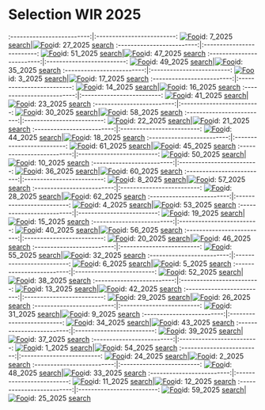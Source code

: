 # Selection WIR 2025

:-------------------------:|:-------------------------:
[![Foo](https://whenimagesremain.github.io/contents/2025/7.jpg)](https://whenimagesremain.github.io/contents/2025/7.jpg)id: 7_2025 [search](https://www.bing.com/images/search?view=detailv2&iss=sbi&form=SBIVSP&sbisrc=UrlPaste&q=imgurl:https://whenimagesremain.github.io/contents/2025/7.jpg)|[![Foo](https://whenimagesremain.github.io/contents/2025/27.jpg)](https://whenimagesremain.github.io/contents/2025/27.jpg)id: 27_2025 [search](https://www.bing.com/images/search?view=detailv2&iss=sbi&form=SBIVSP&sbisrc=UrlPaste&q=imgurl:https://whenimagesremain.github.io/contents/2025/27.jpg)
:-------------------------:|:-------------------------:
[![Foo](https://whenimagesremain.github.io/contents/2025/51.jpg)](https://whenimagesremain.github.io/contents/2025/51.jpg)id: 51_2025 [search](https://www.bing.com/images/search?view=detailv2&iss=sbi&form=SBIVSP&sbisrc=UrlPaste&q=imgurl:https://whenimagesremain.github.io/contents/2025/51.jpg)|[![Foo](https://whenimagesremain.github.io/contents/2025/47.jpg)](https://whenimagesremain.github.io/contents/2025/47.jpg)id: 47_2025 [search](https://www.bing.com/images/search?view=detailv2&iss=sbi&form=SBIVSP&sbisrc=UrlPaste&q=imgurl:https://whenimagesremain.github.io/contents/2025/47.jpg)
:-------------------------:|:-------------------------:
[![Foo](https://whenimagesremain.github.io/contents/2025/49.jpg)](https://whenimagesremain.github.io/contents/2025/49.jpg)id: 49_2025 [search](https://www.bing.com/images/search?view=detailv2&iss=sbi&form=SBIVSP&sbisrc=UrlPaste&q=imgurl:https://whenimagesremain.github.io/contents/2025/49.jpg)|[![Foo](https://whenimagesremain.github.io/contents/2025/35.jpg)](https://whenimagesremain.github.io/contents/2025/35.jpg)id: 35_2025 [search](https://www.bing.com/images/search?view=detailv2&iss=sbi&form=SBIVSP&sbisrc=UrlPaste&q=imgurl:https://whenimagesremain.github.io/contents/2025/35.jpg)
:-------------------------:|:-------------------------:
[![Foo](https://whenimagesremain.github.io/contents/2025/3.jpg)](https://whenimagesremain.github.io/contents/2025/3.jpg)id: 3_2025 [search](https://www.bing.com/images/search?view=detailv2&iss=sbi&form=SBIVSP&sbisrc=UrlPaste&q=imgurl:https://whenimagesremain.github.io/contents/2025/3.jpg)|[![Foo](https://whenimagesremain.github.io/contents/2025/17.jpg)](https://whenimagesremain.github.io/contents/2025/17.jpg)id: 17_2025 [search](https://www.bing.com/images/search?view=detailv2&iss=sbi&form=SBIVSP&sbisrc=UrlPaste&q=imgurl:https://whenimagesremain.github.io/contents/2025/17.jpg)
:-------------------------:|:-------------------------:
[![Foo](https://whenimagesremain.github.io/contents/2025/14.jpg)](https://whenimagesremain.github.io/contents/2025/14.jpg)id: 14_2025 [search](https://www.bing.com/images/search?view=detailv2&iss=sbi&form=SBIVSP&sbisrc=UrlPaste&q=imgurl:https://whenimagesremain.github.io/contents/2025/14.jpg)|[![Foo](https://whenimagesremain.github.io/contents/2025/16.jpg)](https://whenimagesremain.github.io/contents/2025/16.jpg)id: 16_2025 [search](https://www.bing.com/images/search?view=detailv2&iss=sbi&form=SBIVSP&sbisrc=UrlPaste&q=imgurl:https://whenimagesremain.github.io/contents/2025/16.jpg)
:-------------------------:|:-------------------------:
[![Foo](https://whenimagesremain.github.io/contents/2025/41.jpg)](https://whenimagesremain.github.io/contents/2025/41.jpg)id: 41_2025 [search](https://www.bing.com/images/search?view=detailv2&iss=sbi&form=SBIVSP&sbisrc=UrlPaste&q=imgurl:https://whenimagesremain.github.io/contents/2025/41.jpg)|[![Foo](https://whenimagesremain.github.io/contents/2025/23.jpg)](https://whenimagesremain.github.io/contents/2025/23.jpg)id: 23_2025 [search](https://www.bing.com/images/search?view=detailv2&iss=sbi&form=SBIVSP&sbisrc=UrlPaste&q=imgurl:https://whenimagesremain.github.io/contents/2025/23.jpg)
:-------------------------:|:-------------------------:
[![Foo](https://whenimagesremain.github.io/contents/2025/30.jpg)](https://whenimagesremain.github.io/contents/2025/30.jpg)id: 30_2025 [search](https://www.bing.com/images/search?view=detailv2&iss=sbi&form=SBIVSP&sbisrc=UrlPaste&q=imgurl:https://whenimagesremain.github.io/contents/2025/30.jpg)|[![Foo](https://whenimagesremain.github.io/contents/2025/58.jpg)](https://whenimagesremain.github.io/contents/2025/58.jpg)id: 58_2025 [search](https://www.bing.com/images/search?view=detailv2&iss=sbi&form=SBIVSP&sbisrc=UrlPaste&q=imgurl:https://whenimagesremain.github.io/contents/2025/58.jpg)
:-------------------------:|:-------------------------:
[![Foo](https://whenimagesremain.github.io/contents/2025/22.jpg)](https://whenimagesremain.github.io/contents/2025/22.jpg)id: 22_2025 [search](https://www.bing.com/images/search?view=detailv2&iss=sbi&form=SBIVSP&sbisrc=UrlPaste&q=imgurl:https://whenimagesremain.github.io/contents/2025/22.jpg)|[![Foo](https://whenimagesremain.github.io/contents/2025/21.jpg)](https://whenimagesremain.github.io/contents/2025/21.jpg)id: 21_2025 [search](https://www.bing.com/images/search?view=detailv2&iss=sbi&form=SBIVSP&sbisrc=UrlPaste&q=imgurl:https://whenimagesremain.github.io/contents/2025/21.jpg)
:-------------------------:|:-------------------------:
[![Foo](https://whenimagesremain.github.io/contents/2025/44.jpg)](https://whenimagesremain.github.io/contents/2025/44.jpg)id: 44_2025 [search](https://www.bing.com/images/search?view=detailv2&iss=sbi&form=SBIVSP&sbisrc=UrlPaste&q=imgurl:https://whenimagesremain.github.io/contents/2025/44.jpg)|[![Foo](https://whenimagesremain.github.io/contents/2025/18.jpg)](https://whenimagesremain.github.io/contents/2025/18.jpg)id: 18_2025 [search](https://www.bing.com/images/search?view=detailv2&iss=sbi&form=SBIVSP&sbisrc=UrlPaste&q=imgurl:https://whenimagesremain.github.io/contents/2025/18.jpg)
:-------------------------:|:-------------------------:
[![Foo](https://whenimagesremain.github.io/contents/2025/61.jpg)](https://whenimagesremain.github.io/contents/2025/61.jpg)id: 61_2025 [search](https://www.bing.com/images/search?view=detailv2&iss=sbi&form=SBIVSP&sbisrc=UrlPaste&q=imgurl:https://whenimagesremain.github.io/contents/2025/61.jpg)|[![Foo](https://whenimagesremain.github.io/contents/2025/45.jpg)](https://whenimagesremain.github.io/contents/2025/45.jpg)id: 45_2025 [search](https://www.bing.com/images/search?view=detailv2&iss=sbi&form=SBIVSP&sbisrc=UrlPaste&q=imgurl:https://whenimagesremain.github.io/contents/2025/45.jpg)
:-------------------------:|:-------------------------:
[![Foo](https://whenimagesremain.github.io/contents/2025/50.jpg)](https://whenimagesremain.github.io/contents/2025/50.jpg)id: 50_2025 [search](https://www.bing.com/images/search?view=detailv2&iss=sbi&form=SBIVSP&sbisrc=UrlPaste&q=imgurl:https://whenimagesremain.github.io/contents/2025/50.jpg)|[![Foo](https://whenimagesremain.github.io/contents/2025/10.jpg)](https://whenimagesremain.github.io/contents/2025/10.jpg)id: 10_2025 [search](https://www.bing.com/images/search?view=detailv2&iss=sbi&form=SBIVSP&sbisrc=UrlPaste&q=imgurl:https://whenimagesremain.github.io/contents/2025/10.jpg)
:-------------------------:|:-------------------------:
[![Foo](https://whenimagesremain.github.io/contents/2025/36.jpg)](https://whenimagesremain.github.io/contents/2025/36.jpg)id: 36_2025 [search](https://www.bing.com/images/search?view=detailv2&iss=sbi&form=SBIVSP&sbisrc=UrlPaste&q=imgurl:https://whenimagesremain.github.io/contents/2025/36.jpg)|[![Foo](https://whenimagesremain.github.io/contents/2025/60.jpg)](https://whenimagesremain.github.io/contents/2025/60.jpg)id: 60_2025 [search](https://www.bing.com/images/search?view=detailv2&iss=sbi&form=SBIVSP&sbisrc=UrlPaste&q=imgurl:https://whenimagesremain.github.io/contents/2025/60.jpg)
:-------------------------:|:-------------------------:
[![Foo](https://whenimagesremain.github.io/contents/2025/8.jpg)](https://whenimagesremain.github.io/contents/2025/8.jpg)id: 8_2025 [search](https://www.bing.com/images/search?view=detailv2&iss=sbi&form=SBIVSP&sbisrc=UrlPaste&q=imgurl:https://whenimagesremain.github.io/contents/2025/8.jpg)|[![Foo](https://whenimagesremain.github.io/contents/2025/57.jpg)](https://whenimagesremain.github.io/contents/2025/57.jpg)id: 57_2025 [search](https://www.bing.com/images/search?view=detailv2&iss=sbi&form=SBIVSP&sbisrc=UrlPaste&q=imgurl:https://whenimagesremain.github.io/contents/2025/57.jpg)
:-------------------------:|:-------------------------:
[![Foo](https://whenimagesremain.github.io/contents/2025/28.jpg)](https://whenimagesremain.github.io/contents/2025/28.jpg)id: 28_2025 [search](https://www.bing.com/images/search?view=detailv2&iss=sbi&form=SBIVSP&sbisrc=UrlPaste&q=imgurl:https://whenimagesremain.github.io/contents/2025/28.jpg)|[![Foo](https://whenimagesremain.github.io/contents/2025/62.jpg)](https://whenimagesremain.github.io/contents/2025/62.jpg)id: 62_2025 [search](https://www.bing.com/images/search?view=detailv2&iss=sbi&form=SBIVSP&sbisrc=UrlPaste&q=imgurl:https://whenimagesremain.github.io/contents/2025/62.jpg)
:-------------------------:|:-------------------------:
[![Foo](https://whenimagesremain.github.io/contents/2025/4.jpg)](https://whenimagesremain.github.io/contents/2025/4.jpg)id: 4_2025 [search](https://www.bing.com/images/search?view=detailv2&iss=sbi&form=SBIVSP&sbisrc=UrlPaste&q=imgurl:https://whenimagesremain.github.io/contents/2025/4.jpg)|[![Foo](https://whenimagesremain.github.io/contents/2025/53.jpg)](https://whenimagesremain.github.io/contents/2025/53.jpg)id: 53_2025 [search](https://www.bing.com/images/search?view=detailv2&iss=sbi&form=SBIVSP&sbisrc=UrlPaste&q=imgurl:https://whenimagesremain.github.io/contents/2025/53.jpg)
:-------------------------:|:-------------------------:
[![Foo](https://whenimagesremain.github.io/contents/2025/19.jpg)](https://whenimagesremain.github.io/contents/2025/19.jpg)id: 19_2025 [search](https://www.bing.com/images/search?view=detailv2&iss=sbi&form=SBIVSP&sbisrc=UrlPaste&q=imgurl:https://whenimagesremain.github.io/contents/2025/19.jpg)|[![Foo](https://whenimagesremain.github.io/contents/2025/15.jpg)](https://whenimagesremain.github.io/contents/2025/15.jpg)id: 15_2025 [search](https://www.bing.com/images/search?view=detailv2&iss=sbi&form=SBIVSP&sbisrc=UrlPaste&q=imgurl:https://whenimagesremain.github.io/contents/2025/15.jpg)
:-------------------------:|:-------------------------:
[![Foo](https://whenimagesremain.github.io/contents/2025/40.jpg)](https://whenimagesremain.github.io/contents/2025/40.jpg)id: 40_2025 [search](https://www.bing.com/images/search?view=detailv2&iss=sbi&form=SBIVSP&sbisrc=UrlPaste&q=imgurl:https://whenimagesremain.github.io/contents/2025/40.jpg)|[![Foo](https://whenimagesremain.github.io/contents/2025/56.jpg)](https://whenimagesremain.github.io/contents/2025/56.jpg)id: 56_2025 [search](https://www.bing.com/images/search?view=detailv2&iss=sbi&form=SBIVSP&sbisrc=UrlPaste&q=imgurl:https://whenimagesremain.github.io/contents/2025/56.jpg)
:-------------------------:|:-------------------------:
[![Foo](https://whenimagesremain.github.io/contents/2025/20.jpg)](https://whenimagesremain.github.io/contents/2025/20.jpg)id: 20_2025 [search](https://www.bing.com/images/search?view=detailv2&iss=sbi&form=SBIVSP&sbisrc=UrlPaste&q=imgurl:https://whenimagesremain.github.io/contents/2025/20.jpg)|[![Foo](https://whenimagesremain.github.io/contents/2025/46.jpg)](https://whenimagesremain.github.io/contents/2025/46.jpg)id: 46_2025 [search](https://www.bing.com/images/search?view=detailv2&iss=sbi&form=SBIVSP&sbisrc=UrlPaste&q=imgurl:https://whenimagesremain.github.io/contents/2025/46.jpg)
:-------------------------:|:-------------------------:
[![Foo](https://whenimagesremain.github.io/contents/2025/55.jpg)](https://whenimagesremain.github.io/contents/2025/55.jpg)id: 55_2025 [search](https://www.bing.com/images/search?view=detailv2&iss=sbi&form=SBIVSP&sbisrc=UrlPaste&q=imgurl:https://whenimagesremain.github.io/contents/2025/55.jpg)|[![Foo](https://whenimagesremain.github.io/contents/2025/32.jpg)](https://whenimagesremain.github.io/contents/2025/32.jpg)id: 32_2025 [search](https://www.bing.com/images/search?view=detailv2&iss=sbi&form=SBIVSP&sbisrc=UrlPaste&q=imgurl:https://whenimagesremain.github.io/contents/2025/32.jpg)
:-------------------------:|:-------------------------:
[![Foo](https://whenimagesremain.github.io/contents/2025/6.jpg)](https://whenimagesremain.github.io/contents/2025/6.jpg)id: 6_2025 [search](https://www.bing.com/images/search?view=detailv2&iss=sbi&form=SBIVSP&sbisrc=UrlPaste&q=imgurl:https://whenimagesremain.github.io/contents/2025/6.jpg)|[![Foo](https://whenimagesremain.github.io/contents/2025/5.jpg)](https://whenimagesremain.github.io/contents/2025/5.jpg)id: 5_2025 [search](https://www.bing.com/images/search?view=detailv2&iss=sbi&form=SBIVSP&sbisrc=UrlPaste&q=imgurl:https://whenimagesremain.github.io/contents/2025/5.jpg)
:-------------------------:|:-------------------------:
[![Foo](https://whenimagesremain.github.io/contents/2025/52.jpg)](https://whenimagesremain.github.io/contents/2025/52.jpg)id: 52_2025 [search](https://www.bing.com/images/search?view=detailv2&iss=sbi&form=SBIVSP&sbisrc=UrlPaste&q=imgurl:https://whenimagesremain.github.io/contents/2025/52.jpg)|[![Foo](https://whenimagesremain.github.io/contents/2025/38.jpg)](https://whenimagesremain.github.io/contents/2025/38.jpg)id: 38_2025 [search](https://www.bing.com/images/search?view=detailv2&iss=sbi&form=SBIVSP&sbisrc=UrlPaste&q=imgurl:https://whenimagesremain.github.io/contents/2025/38.jpg)
:-------------------------:|:-------------------------:
[![Foo](https://whenimagesremain.github.io/contents/2025/13.jpg)](https://whenimagesremain.github.io/contents/2025/13.jpg)id: 13_2025 [search](https://www.bing.com/images/search?view=detailv2&iss=sbi&form=SBIVSP&sbisrc=UrlPaste&q=imgurl:https://whenimagesremain.github.io/contents/2025/13.jpg)|[![Foo](https://whenimagesremain.github.io/contents/2025/42.jpg)](https://whenimagesremain.github.io/contents/2025/42.jpg)id: 42_2025 [search](https://www.bing.com/images/search?view=detailv2&iss=sbi&form=SBIVSP&sbisrc=UrlPaste&q=imgurl:https://whenimagesremain.github.io/contents/2025/42.jpg)
:-------------------------:|:-------------------------:
[![Foo](https://whenimagesremain.github.io/contents/2025/29.jpg)](https://whenimagesremain.github.io/contents/2025/29.jpg)id: 29_2025 [search](https://www.bing.com/images/search?view=detailv2&iss=sbi&form=SBIVSP&sbisrc=UrlPaste&q=imgurl:https://whenimagesremain.github.io/contents/2025/29.jpg)|[![Foo](https://whenimagesremain.github.io/contents/2025/26.jpg)](https://whenimagesremain.github.io/contents/2025/26.jpg)id: 26_2025 [search](https://www.bing.com/images/search?view=detailv2&iss=sbi&form=SBIVSP&sbisrc=UrlPaste&q=imgurl:https://whenimagesremain.github.io/contents/2025/26.jpg)
:-------------------------:|:-------------------------:
[![Foo](https://whenimagesremain.github.io/contents/2025/31.jpg)](https://whenimagesremain.github.io/contents/2025/31.jpg)id: 31_2025 [search](https://www.bing.com/images/search?view=detailv2&iss=sbi&form=SBIVSP&sbisrc=UrlPaste&q=imgurl:https://whenimagesremain.github.io/contents/2025/31.jpg)|[![Foo](https://whenimagesremain.github.io/contents/2025/9.jpg)](https://whenimagesremain.github.io/contents/2025/9.jpg)id: 9_2025 [search](https://www.bing.com/images/search?view=detailv2&iss=sbi&form=SBIVSP&sbisrc=UrlPaste&q=imgurl:https://whenimagesremain.github.io/contents/2025/9.jpg)
:-------------------------:|:-------------------------:
[![Foo](https://whenimagesremain.github.io/contents/2025/34.jpg)](https://whenimagesremain.github.io/contents/2025/34.jpg)id: 34_2025 [search](https://www.bing.com/images/search?view=detailv2&iss=sbi&form=SBIVSP&sbisrc=UrlPaste&q=imgurl:https://whenimagesremain.github.io/contents/2025/34.jpg)|[![Foo](https://whenimagesremain.github.io/contents/2025/43.jpg)](https://whenimagesremain.github.io/contents/2025/43.jpg)id: 43_2025 [search](https://www.bing.com/images/search?view=detailv2&iss=sbi&form=SBIVSP&sbisrc=UrlPaste&q=imgurl:https://whenimagesremain.github.io/contents/2025/43.jpg)
:-------------------------:|:-------------------------:
[![Foo](https://whenimagesremain.github.io/contents/2025/39.jpg)](https://whenimagesremain.github.io/contents/2025/39.jpg)id: 39_2025 [search](https://www.bing.com/images/search?view=detailv2&iss=sbi&form=SBIVSP&sbisrc=UrlPaste&q=imgurl:https://whenimagesremain.github.io/contents/2025/39.jpg)|[![Foo](https://whenimagesremain.github.io/contents/2025/37.jpg)](https://whenimagesremain.github.io/contents/2025/37.jpg)id: 37_2025 [search](https://www.bing.com/images/search?view=detailv2&iss=sbi&form=SBIVSP&sbisrc=UrlPaste&q=imgurl:https://whenimagesremain.github.io/contents/2025/37.jpg)
:-------------------------:|:-------------------------:
[![Foo](https://whenimagesremain.github.io/contents/2025/1.jpg)](https://whenimagesremain.github.io/contents/2025/1.jpg)id: 1_2025 [search](https://www.bing.com/images/search?view=detailv2&iss=sbi&form=SBIVSP&sbisrc=UrlPaste&q=imgurl:https://whenimagesremain.github.io/contents/2025/1.jpg)|[![Foo](https://whenimagesremain.github.io/contents/2025/54.jpg)](https://whenimagesremain.github.io/contents/2025/54.jpg)id: 54_2025 [search](https://www.bing.com/images/search?view=detailv2&iss=sbi&form=SBIVSP&sbisrc=UrlPaste&q=imgurl:https://whenimagesremain.github.io/contents/2025/54.jpg)
:-------------------------:|:-------------------------:
[![Foo](https://whenimagesremain.github.io/contents/2025/24.jpg)](https://whenimagesremain.github.io/contents/2025/24.jpg)id: 24_2025 [search](https://www.bing.com/images/search?view=detailv2&iss=sbi&form=SBIVSP&sbisrc=UrlPaste&q=imgurl:https://whenimagesremain.github.io/contents/2025/24.jpg)|[![Foo](https://whenimagesremain.github.io/contents/2025/2.jpg)](https://whenimagesremain.github.io/contents/2025/2.jpg)id: 2_2025 [search](https://www.bing.com/images/search?view=detailv2&iss=sbi&form=SBIVSP&sbisrc=UrlPaste&q=imgurl:https://whenimagesremain.github.io/contents/2025/2.jpg)
:-------------------------:|:-------------------------:
[![Foo](https://whenimagesremain.github.io/contents/2025/48.jpg)](https://whenimagesremain.github.io/contents/2025/48.jpg)id: 48_2025 [search](https://www.bing.com/images/search?view=detailv2&iss=sbi&form=SBIVSP&sbisrc=UrlPaste&q=imgurl:https://whenimagesremain.github.io/contents/2025/48.jpg)|[![Foo](https://whenimagesremain.github.io/contents/2025/33.jpg)](https://whenimagesremain.github.io/contents/2025/33.jpg)id: 33_2025 [search](https://www.bing.com/images/search?view=detailv2&iss=sbi&form=SBIVSP&sbisrc=UrlPaste&q=imgurl:https://whenimagesremain.github.io/contents/2025/33.jpg)
:-------------------------:|:-------------------------:
[![Foo](https://whenimagesremain.github.io/contents/2025/11.jpg)](https://whenimagesremain.github.io/contents/2025/11.jpg)id: 11_2025 [search](https://www.bing.com/images/search?view=detailv2&iss=sbi&form=SBIVSP&sbisrc=UrlPaste&q=imgurl:https://whenimagesremain.github.io/contents/2025/11.jpg)|[![Foo](https://whenimagesremain.github.io/contents/2025/12.jpg)](https://whenimagesremain.github.io/contents/2025/12.jpg)id: 12_2025 [search](https://www.bing.com/images/search?view=detailv2&iss=sbi&form=SBIVSP&sbisrc=UrlPaste&q=imgurl:https://whenimagesremain.github.io/contents/2025/12.jpg)
:-------------------------:|:-------------------------:
[![Foo](https://whenimagesremain.github.io/contents/2025/59.jpg)](https://whenimagesremain.github.io/contents/2025/59.jpg)id: 59_2025 [search](https://www.bing.com/images/search?view=detailv2&iss=sbi&form=SBIVSP&sbisrc=UrlPaste&q=imgurl:https://whenimagesremain.github.io/contents/2025/59.jpg)|[![Foo](https://whenimagesremain.github.io/contents/2025/25.jpg)](https://whenimagesremain.github.io/contents/2025/25.jpg)id: 25_2025 [search](https://www.bing.com/images/search?view=detailv2&iss=sbi&form=SBIVSP&sbisrc=UrlPaste&q=imgurl:https://whenimagesremain.github.io/contents/2025/25.jpg)
